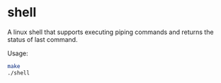# shell
A linux shell that supports executing piping commands and returns the status of last command. 

Usage:
```bash
make
./shell
```
